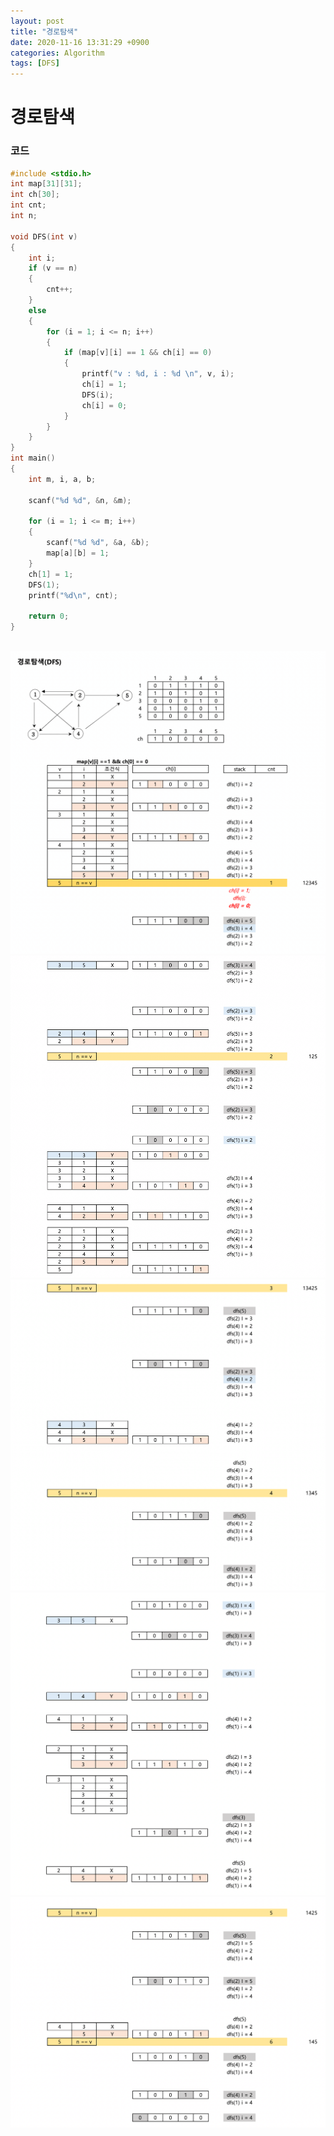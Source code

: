 ```yaml
---
layout: post
title: "경로탐색"
date: 2020-11-16 13:31:29 +0900
categories: Algorithm
tags: [DFS]
---
```


# 경로탐색

### 코드

```c
#include <stdio.h>
int map[31][31];
int ch[30];
int cnt;
int n;

void DFS(int v)
{
    int i;
    if (v == n)
    {
        cnt++;
    }
    else
    {
        for (i = 1; i <= n; i++)
        {
            if (map[v][i] == 1 && ch[i] == 0)
            {
                printf("v : %d, i : %d \n", v, i);
                ch[i] = 1;
                DFS(i);
                ch[i] = 0;
            }
        }
    }
}
int main()
{
    int m, i, a, b;

    scanf("%d %d", &n, &m);

    for (i = 1; i <= m; i++)
    {
        scanf("%d %d", &a, &b);
        map[a][b] = 1;
    }
    ch[1] = 1;
    DFS(1);
    printf("%d\n", cnt);

    return 0;
}
```

<br/>
<img src="/assets/images/64-1.png" style="zoom:52%;"  />
<img src="/assets/images/64-2.png" style="zoom:52%;"  />
<img src="/assets/images/64-3.png" style="zoom:52%;"  />
<img src="/assets/images/64-4.png" style="zoom:52%;"  />
<img src="/assets/images/64-5.png" style="zoom:52%;"  />
<br/>
